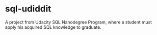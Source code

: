 # sql-udiddit
A project from Udacity SQL Nanodegree Program, where a student must apply his acquired SQL knowledge to graduate.
